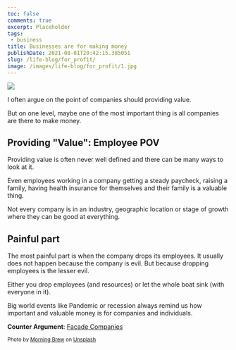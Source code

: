 ```yaml
---
toc: false
comments: true
excerpt: Placeholder 
tags:
 - business
title: Businesses are for making money
publishDate: 2021-08-01T20:42:15.385051
slug: /life-blog/for_profit/
image: /images/life-blog/for_profit/1.jpg
---
```


![](/images/life-blog/for_profit/1.jpg)

I often argue on the point of companies should providing value.

But on one level, maybe one of the most important thing is all companies are there to make money.

## Providing "Value": Employee POV
Providing value is often never well defined and there can be many ways to look at it.

Even employees working in a company getting a steady paycheck, raising a family, having health insurance for themselves and their family is a valuable thing.

Not every company is in an industry, geographic location or stage of growth where they can be good at everything.

## Painful part

The most painful part is when the company drops its employees. It usually does not happen because the company is evil. But because dropping employees is the lesser evil.

Either you drop employees (and resources) or let the whole boat sink (with everyone in it).

Big world events like Pandemic or recession always remind us how important and valuable money is for companies and individuals.

**Counter Argument**: [Facade Companies](/life-blog/facade/)

<sub>Photo by <a href="https://unsplash.com/@morningbrew?utm_source=unsplash&amp;utm_medium=referral&amp;utm_content=creditCopyText">Morning Brew</a> on <a href="https://unsplash.com/s/photos/business-money?utm_source=unsplash&amp;utm_medium=referral&amp;utm_content=creditCopyText">Unsplash</a></sub>
